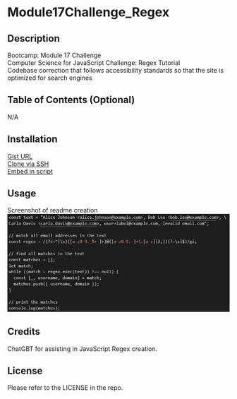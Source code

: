 # Module17Challenge_Regex

## Description

Bootcamp: Module 17 Challenge <br />
Computer Science for JavaScript Challenge: Regex Tutorial <br />
Codebase correction that follows accessibility standards so that the site is optimized for search engines <br />


## Table of Contents (Optional)

N/A

## Installation
[Gist URL](https://gist.github.com/fjnelson/f16a72b9c21622b4de1a5e212c6a8e32)<br />
[Clone via SSH](git@gist.github.com:f16a72b9c21622b4de1a5e212c6a8e32.git) <br />
[Embed in script](https://gist.github.com/fjnelson/f16a72b9c21622b4de1a5e212c6a8e32.js) <br />

## Usage
Screenshot of readme creation
![alt text](/Develop/screenshot.JPG) <br />


## Credits
ChatGBT for assisting in JavaScript Regex creation.

## License

Please refer to the LICENSE in the repo.